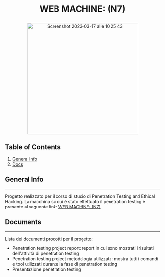 # <p align="center"> WEB MACHINE: (N7)  </p>

<p align="center">
<img width="361" alt="Screenshot 2023-03-17 alle 10 25 43" src="https://user-images.githubusercontent.com/72707004/225865395-289f3f09-2b65-41ac-907e-0e4f25290907.png">
</p>

## Table of Contents
1. [General Info](#general-info)
2. [Docs](#documents)

## General Info
*** 
Progetto realizzato per il corso di studio di Penetration Testing and Ethical Hacking.
La macchina su cui è stato effettuato il penetration testing è presente al seguente link: [WEB MACHINE: (N7)](https://www.vulnhub.com/entry/web-machine-n7,756/)

## Documents
***
Lista dei documenti prodotti per il progetto:
* Penetration testing project report: report in cui sono mostrati i risultati dell'attività di penetration testing
* Penetration testing project metodologia utilizzata: mostra tutti i comandi e tool utilizzati durante la fase di penetration testing
* Presentazione penetration testing
